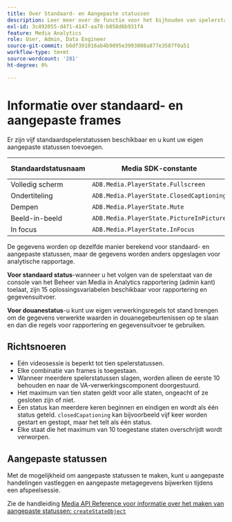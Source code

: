 ```yaml
---
title: Over Standaard- en Aangepaste statussen
description: Leer meer over de functie voor het bijhouden van spelerstatussen, zoals vereisten en richtlijnen voor het implementeren en rapporteren van standaard- en aangepaste spelerstatussen.
exl-id: 3c492055-d471-4147-aa78-b058d6b931f4
feature: Media Analytics
role: User, Admin, Data Engineer
source-git-commit: b6df391016ab4b9095e3993808a877e3587f0a51
workflow-type: tm+mt
source-wordcount: '281'
ht-degree: 0%

---
```


# Informatie over standaard- en aangepaste frames

Er zijn vijf standaardspelerstatussen beschikbaar en u kunt uw eigen aangepaste statussen toevoegen.

| Standaardstatusnaam | Media SDK-constante | API-naam van mediagroep |
|-----------------------|------------------------------------------|-----------------------------|
| Volledig scherm | `ADB.Media.PlayerState.Fullscreen` | `fullScreen` |
| Ondertiteling | `ADB.Media.PlayerState.ClosedCaptioning` | `closedCaptioning` |
| Dempen | `ADB.Media.PlayerState.Mute` | `mute` |
| Beeld-in-beeld | `ADB.Media.PlayerState.PictureInPicture` | `pictureInPicture` |
| In focus | `ADB.Media.PlayerState.InFocus` | `inFocus` |

De gegevens worden op dezelfde manier berekend voor standaard- en aangepaste statussen, maar de gegevens worden anders opgeslagen voor analytische rapportage.

**Voor standaard status**-wanneer u het volgen van de spelerstaat van de console van het Beheer van Media in Analytics rapportering (admin kant) toelaat, zijn 15 oplossingsvariabelen beschikbaar voor rapportering en gegevensuitvoer.

**Voor douanestatus**-u kunt uw eigen verwerkingsregels tot stand brengen om de gegevens verwerkte waarden in douanegebeurtenissen op te slaan en dan die regels voor rapportering en gegevensuitvoer te gebruiken.

## Richtsnoeren

* Eén videosessie is beperkt tot tien spelerstatussen.
* Elke combinatie van frames is toegestaan.
* Wanneer meerdere spelerstatussen slagen, worden alleen de eerste 10 behouden en naar de VA-verwerkingscomponent doorgestuurd.
* Het maximum van tien staten geldt voor alle staten, ongeacht of ze gesloten zijn of niet.
* Een status kan meerdere keren beginnen en eindigen en wordt als één status geteld. `closedCapationing` kan bijvoorbeeld vijf keer worden gestart en gestopt, maar het telt als één status.
* Elke staat die het maximum van 10 toegestane staten overschrijdt wordt verworpen.

## Aangepaste statussen

Met de mogelijkheid om aangepaste statussen te maken, kunt u aangepaste handelingen vastleggen en aangepaste metagegevens bijwerken tijdens een afspeelsessie.

Zie de handleiding [Media API Reference voor informatie over het maken van aangepaste statussen: `createStateObject`](https://aep-sdks.gitbook.io/docs/using-mobile-extensions/adobe-media-analytics/media-api-reference#createstateobject)
